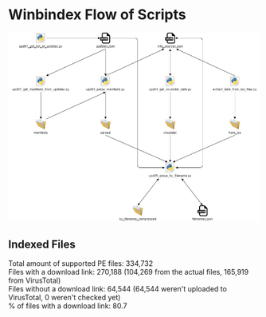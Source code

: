 # Winbindex Flow of Scripts

![winbindex-scripts-flow.png](winbindex-scripts-flow.png)

## Indexed Files

<!--FileStats-->
Total amount of supported PE files: 334,732  
Files with a download link: 270,188 (104,269 from the actual files, 165,919 from VirusTotal)  
Files without a download link: 64,544 (64,544 weren't uploaded to VirusTotal, 0 weren't checked yet)  
% of files with a download link: 80.7  
<!--/FileStats-->
